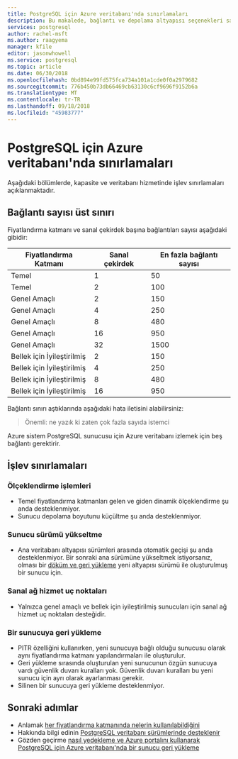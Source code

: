 ```yaml
---
title: PostgreSQL için Azure veritabanı'nda sınırlamaları
description: Bu makalede, bağlantı ve depolama altyapısı seçenekleri sayısı gibi bir PostgreSQL için Azure veritabanı'nda sınırlamalar açıklanır.
services: postgresql
author: rachel-msft
ms.author: raagyema
manager: kfile
editor: jasonwhowell
ms.service: postgresql
ms.topic: article
ms.date: 06/30/2018
ms.openlocfilehash: 0bd894e99fd575fca734a101a1cde0f0a2979682
ms.sourcegitcommit: 776b450b73db66469cb63130c6cf9696f9152b6a
ms.translationtype: MT
ms.contentlocale: tr-TR
ms.lasthandoff: 09/18/2018
ms.locfileid: "45983777"
---
```

# <a name="limitations-in-azure-database-for-postgresql"></a>PostgreSQL için Azure veritabanı'nda sınırlamaları
Aşağıdaki bölümlerde, kapasite ve veritabanı hizmetinde işlev sınırlamaları açıklanmaktadır.

## <a name="maximum-connections"></a>Bağlantı sayısı üst sınırı
Fiyatlandırma katmanı ve sanal çekirdek başına bağlantıları sayısı aşağıdaki gibidir: 

|**Fiyatlandırma Katmanı**| **Sanal çekirdek**| **En fazla bağlantı sayısı** |
|---|---|---|
|Temel| 1| 50 |
|Temel| 2| 100 |
|Genel Amaçlı| 2| 150|
|Genel Amaçlı| 4| 250|
|Genel Amaçlı| 8| 480|
|Genel Amaçlı| 16| 950|
|Genel Amaçlı| 32| 1500|
|Bellek için İyileştirilmiş| 2| 150|
|Bellek için İyileştirilmiş| 4| 250|
|Bellek için İyileştirilmiş| 8| 480|
|Bellek için İyileştirilmiş| 16| 950|

Bağlantı sınırı aştıklarında aşağıdaki hata iletisini alabilirsiniz:
> Önemli: ne yazık ki zaten çok fazla sayıda istemci

Azure sistem PostgreSQL sunucusu için Azure veritabanı izlemek için beş bağlantı gerektirir. 

## <a name="functional-limitations"></a>İşlev sınırlamaları
### <a name="scale-operations"></a>Ölçeklendirme işlemleri
- Temel fiyatlandırma katmanları gelen ve giden dinamik ölçeklendirme şu anda desteklenmiyor.
- Sunucu depolama boyutunu küçültme şu anda desteklenmiyor.

### <a name="server-version-upgrades"></a>Sunucu sürümü yükseltme
- Ana veritabanı altyapısı sürümleri arasında otomatik geçişi şu anda desteklenmiyor. Bir sonraki ana sürümüne yükseltmek istiyorsanız, olması bir [döküm ve geri yükleme](./howto-migrate-using-dump-and-restore.md) yeni altyapısı sürümü ile oluşturulmuş bir sunucu için.

### <a name="vnet-service-endpoints"></a>Sanal ağ hizmet uç noktaları
- Yalnızca genel amaçlı ve bellek için iyileştirilmiş sunucuları için sanal ağ hizmet uç noktaları desteğidir.

### <a name="restoring-a-server"></a>Bir sunucuya geri yükleme
- PITR özelliğini kullanırken, yeni sunucuya bağlı olduğu sunucusu olarak aynı fiyatlandırma katmanı yapılandırmaları ile oluşturulur.
- Geri yükleme sırasında oluşturulan yeni sunucunun özgün sunucuya vardı güvenlik duvarı kuralları yok. Güvenlik duvarı kuralları bu yeni sunucu için ayrı olarak ayarlanması gerekir.
- Silinen bir sunucuya geri yükleme desteklenmiyor.

## <a name="next-steps"></a>Sonraki adımlar
- Anlamak [her fiyatlandırma katmanında nelerin kullanılabildiğini](concepts-pricing-tiers.md)
- Hakkında bilgi edinin [PostgreSQL veritabanı sürümlerinde desteklenir](concepts-supported-versions.md)
- Gözden geçirme [nasıl yedekleme ve Azure portalını kullanarak PostgreSQL için Azure veritabanı'nda bir sunucu geri yükleme](howto-restore-server-portal.md)
